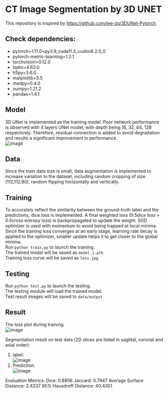 # CT Image Segmentation by 3D UNET

This repository is inspired by https://github.com/lee-zq/3DUNet-Pytorch.

## Check dependencies:
- pytorch=1.11.0=py3.9_cuda11.3_cudnn8.2.0_0
- pytorch-metric-learning=1.2.1
- torchvision=0.12.0
- tqdm=4.63.0
- h5py=3.6.0
- matplotlib=3.5
- medpy=0.4.0
- numpy=1.21.2
- pandas=1.4.1

## Model
3D UNet is implemented as the training model. Poor network performance is observed with 4 layers UNet model, with depth being 16, 32, 64, 128 respectively. Therefore, residual connection is added to avoid degradation and results a significant improvement in performance. <br />
![image](https://github.com/ypcmadeline/Image-segmentation-by-UNET/blob/master/models/unet.png)

## Data
Since the train data size is small, data augmentation is implemented to increase variation to the dataset, including random cropping of size (112,112,80), random flipping horizontally and vertically.

## Training
To accurately reflect the similarity between the ground-truth label and the predictions, dice loss is implemented. A final weighted loss (0.5*dice loss + 0.5*cross entropy loss) is backpropagated to update the weight. SGD optimizer is used with momentum to avoid being trapped at local minima. Since the training loss converges at an early stage, learning rate decay is applied to the optimizer, smaller update helps it to get closer to the global minima. <br />
Run `python train.py` to launch the training.<br />
The trained model will be saved as `model_1.pth`.<br />
Training loss curve will be saved as `loss.jpg`.

## Testing
Run `python test.py` to launch the testing.<br />
The testing module will load the trained model.<br />
Test result images will be saved to ``data/output``

## Result
The loss plot during training.<br />
![image](https://github.com/ypcmadeline/Image-segmentation-by-UNET/blob/master/models/loss.jpg)<br />

Segmentation result on test data (2D slices are listed in sagittal, coronal and axial
order):<br />
1. label:<br />
![image](https://github.com/ypcmadeline/Image-segmentation-by-UNET/blob/master/data/label/0.jpg)
2. Prediction:<br />
![image](https://github.com/ypcmadeline/Image-segmentation-by-UNET/blob/master/models/outputs/0.jpg)

Evaluation Metrics:
Dice: 0.8856  Jaccard: 0.7947   Average Surface Distance: 2.4237  95% Hausdroff Distance: 40.4351


